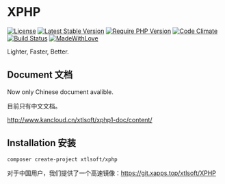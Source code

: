 # XPHP

[![License](https://poser.pugx.org/xtlsoft/xphp/license)](https://packagist.org/packages/xtlsoft/xphp)
[![Latest Stable Version](https://poser.pugx.org/xtlsoft/xphp/v/stable)](https://packagist.org/packages/xtlsoft/xphp)
[![Require PHP Version](https://img.shields.io/badge/PHP-5.4+-blue.svg)](https://php.net)
[![Code Climate](https://codeclimate.com/github/xtlsoft/XPHP/badges/gpa.svg)](https://codeclimate.com/github/xtlsoft/XPHP)
[![Build Status](https://travis-ci.org/xtlsoft/XPHP.svg?branch=master)](https://travis-ci.org/xtlsoft/XPHP)
[![MadeWithLove](https://img.shields.io/badge/Made%20with-love-yellowgreen.svg)](https://blog.xtlsoft.top)

Lighter, Faster, Better.

## Document 文档

Now only Chinese document avalible.

目前只有中文文档。

http://www.kancloud.cn/xtlsoft/xphp1-doc/content/

## Installation 安装

```shell
composer create-project xtlsoft/xphp
```

对于中国用户，我们提供了一个高速镜像：https://git.xapps.top/xtlsoft/XPHP
